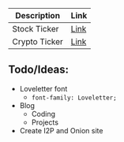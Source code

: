 | Description   | Link                                              |
|---------------|---------------------------------------------------|
| Stock Ticker  | [Link](https://kovasmccann.github.io/stonks.html) |
| Crypto Ticker | [Link](https://kovasmccann.github.io/crypto.html) |

## Todo/Ideas:

 - Loveletter font
   - ``font-family: Loveletter;``
 - Blog
   - Coding
   - Projects
 - Create I2P and Onion site
